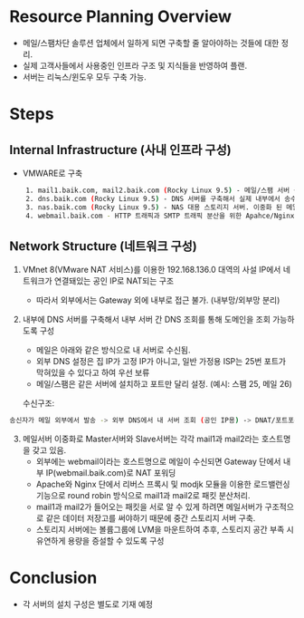 # Resource Planning Overview
- 메일/스팸차단 솔루션 업체에서 일하게 되면 구축할 줄 알아야하는 것들에 대한 정리.
- 실제 고객사들에서 사용중인 인프라 구조 및 지식들을 반영하여 플랜.
- 서버는 리눅스/윈도우 모두 구축 가능.

# Steps

## Internal Infrastructure (사내 인프라 구성)
- VMWARE로 구축
```bash
	1. mail1.baik.com, mail2.baik.com (Rocky Linux 9.5) - 메일/스팸 서버 구축 (Master/Slave 서버 이중화)
	2. dns.baik.com (Rocky Linux 9.5) - DNS 서버를 구축해서 실제 내부에서 송수신 테스트 진행. 도메인: @baik.com
	3. nas.baik.com (Rocky Linux 9.5) - NAS 대용 스토리지 서버. 이중화 된 메일서버의 공유데이터(사용자 정보 및 설정값)가 저장되는 스토리지.
	4. webmail.baik.com - HTTP 트래픽과 SMTP 트래픽 분산을 위한 Apahce/Nginx 서버
```
	
## Network Structure (네트워크 구성)
1. VMnet 8(VMware NAT 서비스)를 이용한 192.168.136.0 대역의 사설 IP에서 네트워크가 연결돼있는 공인 IP로 NAT되는 구조
	- 따라서 외부에서는 Gateway 외에 내부로 접근 불가. (내부망/외부망 분리)
	
2. 내부에 DNS 서버를 구축해서 내부 서버 간 DNS 조회를 통해 도메인을 조회 가능하도록 구성
	- 메일은 아래와 같은 방식으로 내 서버로 수신됨.
	- 외부 DNS 설정은 집 IP가 고정 IP가 아니고, 일반 가정용 ISP는 25번 포트가 막혀있을 수 있다고 하여 우선 보류
	- 메일/스팸은 같은 서버에 설치하고 포트만 달리 설정. (예시: 스팸 25, 메일 26)
	
	수신구조: 
```bash
송신자가 메일 외부에서 발송 -> 외부 DNS에서 내 서버 조회 (공인 IP용) -> DNAT/포트포워딩 -> 내 스팸서버에서 relay -> 내 메일서버로 수신
```
	
3. 메일서버 이중화로 Master서버와 Slave서버는 각각 mail1과 mail2라는 호스트명을 갖고 있음. 
	- 외부에는 webmail이라는 호스트명으로 메일이 수신되면 Gateway 단에서 내부 IP(webmail.baik.com)로 NAT 포워딩
	- Apache와 Nginx 단에서 리버스 프록시 및 modjk 모듈을 이용한 로드밸런싱 기능으로 round robin 방식으로 mail1과 mail2로 패킷 분산처리.
	- mail1과 mail2가 들어오는 패킷을 서로 알 수 있게 하려면 메일서버가 구조적으로 같은 데이터 저장고를 써야하기 때문에 중간 스토리지 서버 구축.
	- 스토리지 서버에는 볼륨그룹에 LVM을 마운트하여 추후, 스토리지 공간 부족 시 유연하게 용량을 증설할 수 있도록 구성

# Conclusion
- 각 서버의 설치 구성은 별도로 기재 예정
